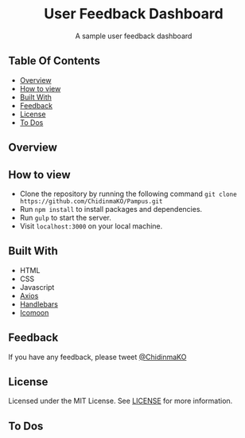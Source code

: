 <div align="center">
    <h1>User Feedback Dashboard</h1>
    <p>A sample user feedback dashboard</p>
</div>

## Table Of Contents
- [Overview](#overview)
- [How to view](#how-to-view)
- [Built With](#built-with)
- [Feedback](#feedback)
- [License](#license)
- [To Dos](#to-dos)



## Overview

## How to view
- Clone the repository by running the following command
`git clone https://github.com/ChidinmaKO/Pampus.git`
- Run `npm install` to install packages and dependencies.
- Run `gulp` to start the server.
- Visit `localhost:3000` on your local machine.

## Built With
- HTML
- CSS
- Javascript
- [Axios](https://github.com/axios/axios)
- [Handlebars](https://handlebarsjs.com/)
- [Icomoon](https://icomoon.io/app)

## Feedback
If you have any feedback, please tweet [@ChidinmaKO](https://twitter.com/chidinmako)

## License
Licensed under the MIT License. See [LICENSE](https://github.com/ChidinmaKO/Pampus/blob/master/LICENSE) for more information.
## To Dos